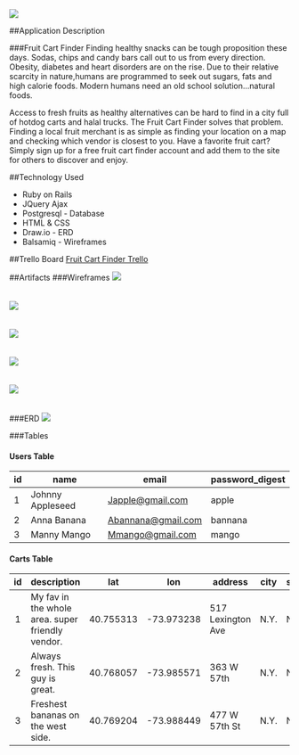 <img src="./images/FruitFinder-logo.png">

##Application Description

###Fruit Cart Finder
Finding healthy snacks can be tough proposition these days. Sodas, chips and candy bars call out to us from every direction. Obesity, diabetes and heart disorders are on the rise. Due to their relative scarcity in nature,humans are programmed to seek out sugars, fats and high calorie foods. Modern humans need an old school solution...natural foods.

Access to fresh fruits as healthy alternatives can be hard to find in a city full of hotdog carts and halal trucks. The Fruit Cart Finder solves that problem. Finding a local fruit merchant is as simple as finding your location on a map and checking which vendor is closest to you. Have a favorite fruit cart? Simply sign up for a free fruit cart finder account and add them to the site for others to discover and enjoy.

##Technology Used
+ Ruby on Rails
+ JQuery Ajax
+ Postgresql - Database
+ HTML & CSS
+ Draw.io - ERD
+ Balsamiq - Wireframes

##Trello Board
<a href="https://trello.com/b/PsdLDChK/project-4-fruit-cart-finder" target="_blank">Fruit Cart Finder Trello</a>

##Artifacts
###Wireframes
<img src="./images/wireframes/index.png"><br /><br /><br />
<img src="./images/wireframes/signin.png"><br /><br /><br />
<img src="./images/wireframes/signup.png"><br /><br /><br />
<img src="./images/wireframes/carts.png"><br /><br /><br />
<img src="./images/wireframes/new.png"><br /><br /><br />
###ERD
<img src="./images/Fruit_Cart_Finder_ERD-2.png">

###Tables

#### Users Table
|id   |name| email  |password_digest   |
|---|---|---|---|
| 1  |Johnny Appleseed| Japple@gmail.com  |apple   |
| 2  |Anna Banana| Abannana@gmail.com  | bannana  |
| 3  | Manny Mango| Mmango@gmail.com  | mango |


#### Carts Table
|id|description|lat|lon|address|city|state|zip|user_id|
|:-:|---|---|---|---|---|---|---|:-:|
|1|My fav in the whole area. super friendly  vendor.|40.755313|-73.973238|517 Lexington Ave|N.Y.|N.Y.|10017|1|
|2|Always fresh. This guy is great.|40.768057|-73.985571|363 W 57th|N.Y.|N.Y.|10019|2|
|3|Freshest bananas on the west side.|40.769204|-73.988449|477 W 57th St|N.Y.|N.Y.|10019|3|
